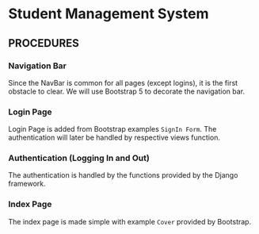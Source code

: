 # Student Management System


## PROCEDURES

### Navigation Bar
Since the NavBar is common for all pages (except logins), it is the first obstacle to clear. We will use Bootstrap 5 to decorate the navigation bar.

### Login Page
Login Page is added from Bootstrap examples `SignIn Form`. The authentication will later be handled by respective views function.

### Authentication (Logging In and Out)
The authentication is handled by the functions provided by the Django framework.

### Index Page
The index page is made simple with example `Cover` provided by Bootstrap.